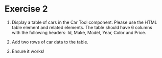 # Exercise 2

1. Display a table of cars in the Car Tool component. Please use the HTML table element and related elements. The table should have 6 columns with the following headers: Id, Make, Model, Year, Color and Price.

2. Add two rows of car data to the table.

3. Ensure it works!